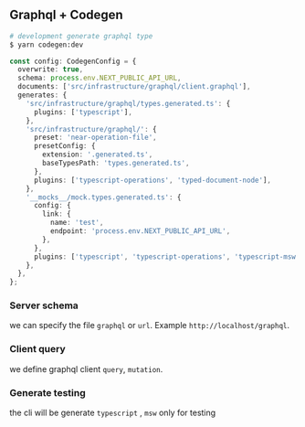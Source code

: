## Graphql + Codegen

```bash
# development generate graphql type
$ yarn codegen:dev
```

```typescript
const config: CodegenConfig = {
  overwrite: true,
  schema: process.env.NEXT_PUBLIC_API_URL,
  documents: ['src/infrastructure/graphql/client.graphql'],
  generates: {
    'src/infrastructure/graphql/types.generated.ts': {
      plugins: ['typescript'],
    },
    'src/infrastructure/graphql/': {
      preset: 'near-operation-file',
      presetConfig: {
        extension: '.generated.ts',
        baseTypesPath: 'types.generated.ts',
      },
      plugins: ['typescript-operations', 'typed-document-node'],
    },
    '__mocks__/mock.types.generated.ts': {
      config: {
        link: {
          name: 'test',
          endpoint: 'process.env.NEXT_PUBLIC_API_URL',
        },
      },
      plugins: ['typescript', 'typescript-operations', 'typescript-msw'],
    },
  },
};
```

### Server schema

we can specify the file `graphql` or `url`. Example `http://localhost/graphql`.

### Client query

we define graphql client `query`, `mutation`.

### Generate testing

the cli will be generate `typescript` , `msw` only for testing
